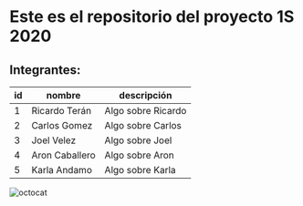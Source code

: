 
# Este es el repositorio del proyecto 1S 2020

## Integrantes:

id |nombre|descripción
---|---|---
1| Ricardo Terán | Algo sobre Ricardo
2| Carlos Gomez | Algo sobre Carlos
3| Joel Velez | Algo sobre Joel
4| Aron Caballero | Algo sobre Aron
5| Karla Andamo | Algo sobre Karla

![octocat](https://lh3.googleusercontent.com/proxy/1011RF4UQ5PCDoL8c_kPteevlVVc4nS7vAnNIw6EAJCW8vlkAHTTkfSySiib60Mc7dZQZwiiqKrPKoOijCC_yZ1-uwq9WO9Q7uth9GL04DaLrw)